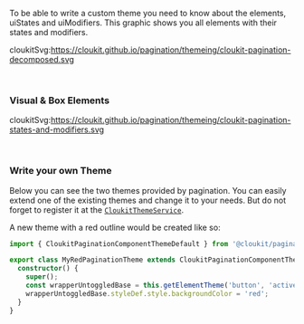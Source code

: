 To be able to write a custom theme you need to know about the elements, uiStates and uiModifiers.
This graphic shows you all elements with their states and modifiers.

cloukitSvg:https://cloukit.github.io/pagination/themeing/cloukit-pagination-decomposed.svg

&nbsp;

### Visual & Box Elements

cloukitSvg:https://cloukit.github.io/pagination/themeing/cloukit-pagination-states-and-modifiers.svg


&nbsp;

### Write your own Theme

Below you can see the two themes provided by pagination. You can easily extend one of the existing themes and change it to your needs. But do not forget to register it at the [`CloukitThemeService`](https://cloukit.github.io/#/guide/themeing).

A new theme with a red outline would be created like so:

```typescript
import { CloukitPaginationComponentThemeDefault } from '@cloukit/pagination';

export class MyRedPaginationTheme extends CloukitPaginationComponentThemeDefault {
  constructor() {
    super();
    const wrapperUntoggledBase = this.getElementTheme('button', 'active', 'base');
    wrapperUntoggledBase.styleDef.style.backgroundColor = 'red';
  }
}
```
